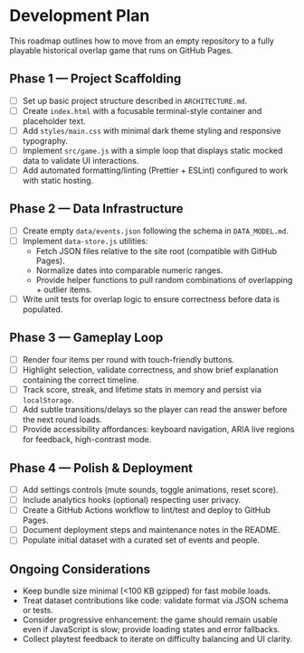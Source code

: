 # Development Plan

This roadmap outlines how to move from an empty repository to a fully playable historical overlap game that runs on GitHub Pages.

## Phase 1 — Project Scaffolding
- [ ] Set up basic project structure described in `ARCHITECTURE.md`.
- [ ] Create `index.html` with a focusable terminal-style container and placeholder text.
- [ ] Add `styles/main.css` with minimal dark theme styling and responsive typography.
- [ ] Implement `src/game.js` with a simple loop that displays static mocked data to validate UI interactions.
- [ ] Add automated formatting/linting (Prettier + ESLint) configured to work with static hosting.

## Phase 2 — Data Infrastructure
- [ ] Create empty `data/events.json` following the schema in `DATA_MODEL.md`.
- [ ] Implement `data-store.js` utilities:
  - Fetch JSON files relative to the site root (compatible with GitHub Pages).
  - Normalize dates into comparable numeric ranges.
  - Provide helper functions to pull random combinations of overlapping + outlier items.
- [ ] Write unit tests for overlap logic to ensure correctness before data is populated.

## Phase 3 — Gameplay Loop
- [ ] Render four items per round with touch-friendly buttons.
- [ ] Highlight selection, validate correctness, and show brief explanation containing the correct timeline.
- [ ] Track score, streak, and lifetime stats in memory and persist via `localStorage`.
- [ ] Add subtle transitions/delays so the player can read the answer before the next round loads.
- [ ] Provide accessibility affordances: keyboard navigation, ARIA live regions for feedback, high-contrast mode.

## Phase 4 — Polish & Deployment
- [ ] Add settings controls (mute sounds, toggle animations, reset score).
- [ ] Include analytics hooks (optional) respecting user privacy.
- [ ] Create a GitHub Actions workflow to lint/test and deploy to GitHub Pages.
- [ ] Document deployment steps and maintenance notes in the README.
- [ ] Populate initial dataset with a curated set of events and people.

## Ongoing Considerations
- Keep bundle size minimal (<100 KB gzipped) for fast mobile loads.
- Treat dataset contributions like code: validate format via JSON schema or tests.
- Consider progressive enhancement: the game should remain usable even if JavaScript is slow; provide loading states and error fallbacks.
- Collect playtest feedback to iterate on difficulty balancing and UI clarity.
